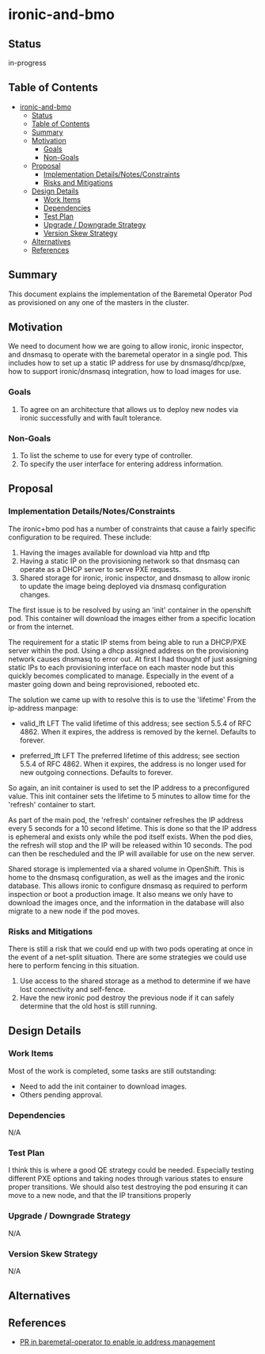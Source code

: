 <!--
 This work is licensed under a Creative Commons Attribution 3.0
 Unported License.

 http://creativecommons.org/licenses/by/3.0/legalcode
-->

# ironic-and-bmo

## Status

in-progress

## Table of Contents

<!--ts-->
   * [ironic-and-bmo](#ironic-and-bmo)
      * [Status](#status)
      * [Table of Contents](#table-of-contents)
      * [Summary](#summary)
      * [Motivation](#motivation)
         * [Goals](#goals)
         * [Non-Goals](#non-goals)
      * [Proposal](#proposal)
         * [Implementation Details/Notes/Constraints](#implementation-detailsnotesconstraints)
         * [Risks and Mitigations](#risks-and-mitigations)
      * [Design Details](#design-details)
         * [Work Items](#work-items)
         * [Dependencies](#dependencies)
         * [Test Plan](#test-plan)
         * [Upgrade / Downgrade Strategy](#upgrade--downgrade-strategy)
         * [Version Skew Strategy](#version-skew-strategy)
      * [Alternatives](#alternatives)
      * [References](#references)

<!--te-->

## Summary

This document explains the implementation of the Baremetal Operator Pod
as provisioned on any one of the masters in the cluster.

## Motivation

We need to document how we are going to allow ironic, ironic inspector,
and dnsmasq to operate with the baremetal operator in a single pod.
This includes how to set up a static IP address for use by dnsmasq/dhcp/pxe,
how to support ironic/dnsmasq integration, how to load images for use.

### Goals

1. To agree on an architecture that allows us to deploy new nodes
   via ironic successfully and with fault tolerance.

### Non-Goals

1. To list the scheme to use for every type of controller.
2. To specify the user interface for entering address information.

## Proposal

### Implementation Details/Notes/Constraints

The ironic+bmo pod has a number of constraints that cause a fairly
specific configuration to be required.  These include:

1. Having the images available for download via http and tftp
2. Having a static IP on the provisioning network so that dnsmasq
   can operate as a DHCP server to serve PXE requests.
3. Shared storage for ironic, ironic inspector, and dnsmasq to allow
   ironic to update the image being deployed via dnsmasq configuration
   changes.

The first issue is to be resolved by using an 'init' container in the
openshift pod.  This container will download the images either from a
specific location or from the internet.

The requirement for a static IP stems from being able to run a DHCP/PXE
server within the pod.  Using a dhcp assigned address on the provisioning
network causes dnsmasq to error out.  At first I had thought of just
assigning static IPs to each provisioning interface on each master node
but this quickly becomes complicated to manage.  Especially in the event
of a master going down and being reprovisioned, rebooted etc.

The solution we came up with to resolve this is to use the 'lifetime'
From the ip-address manpage:

* valid_lft LFT
    The valid lifetime of this address; see section 5.5.4 of RFC
    4862. When it expires, the address is removed by the kernel.
    Defaults to forever.

* preferred_lft LFT
    The preferred lifetime of this address; see section 5.5.4 of RFC
    4862. When it expires, the address is no longer used for new outgoing
    connections. Defaults to forever.

So again, an init container is used to set the IP address to a
preconfigured value.  This init container sets the lifetime to 5 minutes
to allow time for the 'refresh' container to start.

As part of the main pod, the 'refresh' container refreshes the IP address
every 5 seconds for a 10 second lifetime.  This is done so that the
IP address is ephemeral and exists only while the pod itself exists.
When the pod dies, the refresh will stop and the IP will be released
within 10 seconds.  The pod can then be rescheduled and the IP will
available for use on the new server.

Shared storage is implemented via a shared volume in OpenShift.  This is
home to the dnsmasq configuration, as well as the images and the ironic
database.  This allows ironic to configure dnsmasq as required to perform
inspection or boot a production image.  It also means we only have to
download the images once, and the information in the database will also
migrate to a new node if the pod moves.

### Risks and Mitigations

There is still a risk that we could end up with two pods operating at
once in the event of a net-split situation.  There are some strategies
we could use here to perform fencing in this situation.

1. Use access to the shared storage as a method to determine if we
   have lost connectivity and self-fence.
2. Have the new ironic pod destroy the previous node if it can safely
   determine that the old host is still running.

## Design Details

### Work Items

Most of the work is completed, some tasks are still outstanding:

- Need to add the init container to download images.
- Others pending approval.

### Dependencies

N/A

### Test Plan

I think this is where a good QE strategy could be needed.  Especially
testing different PXE options and taking nodes through various states
to ensure proper transitions.  We should also test destroying the
pod ensuring it can move to a new node, and that the IP transitions
properly

### Upgrade / Downgrade Strategy

N/A

### Version Skew Strategy

N/A

## Alternatives

## References

- [PR in baremetal-operator to enable ip address management](https://github.com/metal3-io/baremetal-operator/pull/212)
